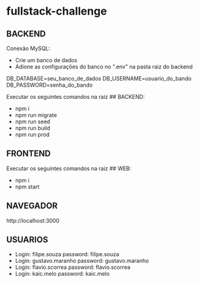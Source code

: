 # fullstack-challenge

## BACKEND

Conexão MySQL:
- Crie um banco de dados
- Adione as configurações do banco no ".env" na pasta raiz do backend

DB_DATABASE=seu_banco_de_dados
DB_USERNAME=usuario_do_bando
DB_PASSWORD=senha_do_bando

Executar os seguintes comandos na raiz ## BACKEND:
- npm i
- npm run migrate
- npm run seed
- npm run build
- npm run prod


## FRONTEND

Executar os seguintes comandos na raiz ## WEB:
- npm i
- npm start

## NAVEGADOR
http://localhost:3000

## USUARIOS

- Login: filipe.souza 	password: filipe.souza
- Login: gustavo.maranho 	password: gustavo.maranho
- Login: flavio.scorrea 	password: flavio.scorrea
- Login: kaic.melo 	password: kaic.melo
